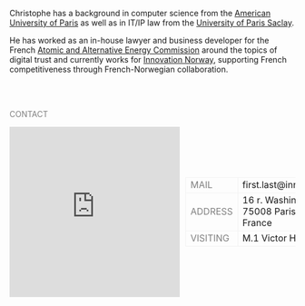 <head> 
<script src="https://kit.fontawesome.com/aeb7c89902.js" crossorigin="anonymous"></script>
</head>


Christophe has a background in computer science from the <a href="https://www.aup.edu/">American University of Paris</a> as well as in IT/IP law from the <a href="https://www.universite-paris-saclay.fr/en">University of Paris Saclay</a>.

He has worked as an in-house lawyer and business developer for the French <a href="https://list.cea.fr/en/digital-trust-building-a-more-secure-digital-world/">Atomic and Alternative Energy Commission</a> around the topics of digital trust and currently works for <a href="https://en.innovasjonnorge.no">Innovation Norway</a>, supporting French competitiveness through French-Norwegian collaboration.

<br>
<br>

<span style="color:grey">CONTACT</span> <br>



<tr>
<div style="display: flex; align-items: center;">
    <iframe class="tabContent" name="tabIframe2" frameborder="0" 
            src="https://api.mapbox.com/styles/v1/chrisatmap/clqdjwxk300dw01qv1mu6cx9m.html?title=false&access_token=pk.eyJ1IjoiY2hyaXNhdG1hcCIsImEiOiJjbHFkanRndW8wNjA3MmpudXd6MnZqNDIzIn0.j2jlIdifM0ESvNBNlKXQ-A&zoomwheel=false#10.44/48.8682/2.3152" 
            title="Monochrome" style="border:none; width: 400px; height: 300px;"></iframe>
    <table style="margin-left: 10px;">
        <tr>
            <td style="border: 1px solid #f2f2f2;"><span style="color:grey">MAIL</span></td>
            <td style="border: 1px solid #f2f2f2;">first.last@innovationnorway.no</td>
        </tr>
        <tr>
            <td style="border: 1px solid #f2f2f2;"><span style="color:grey">ADDRESS</span></td>
            <td style="border: 1px solid #f2f2f2;">16 r. Washington<br>75008 Paris<br>France</td>        
        </tr>
        <tr>
            <td style="border: 1px solid #f2f2f2;"><span style="color:grey">VISITING</span></td>
            <td style="border: 1px solid #f2f2f2;">M.1 Victor Hugo <br> <a href="https://www.ratp.fr/en/itineraires" target="_blank">
  <i class="fa-solid fa-train-subway"></i>
</a></td>        
        </tr>
    </table>
</div>
</tr>

    
